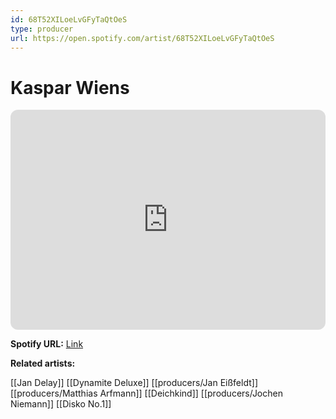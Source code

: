 ```yaml
---
id: 68T52XILoeLvGFyTaQtOeS
type: producer
url: https://open.spotify.com/artist/68T52XILoeLvGFyTaQtOeS
---
```

# Kaspar Wiens

<iframe style="border-radius:12px" src="https://open.spotify.com/embed/artist/68T52XILoeLvGFyTaQtOeS" width="100%" height="352" frameBorder="0" allowfullscreen="" allow="autoplay; clipboard-write; encrypted-media; fullscreen; picture-in-picture" loading="lazy"></iframe>

**Spotify URL:** [Link](https://open.spotify.com/artist/68T52XILoeLvGFyTaQtOeS)

**Related artists:**

[[Jan Delay]]
[[Dynamite Deluxe]]
[[producers/Jan Eißfeldt]]
[[producers/Matthias Arfmann]]
[[Deichkind]]
[[producers/Jochen Niemann]]
[[Disko No.1]]
